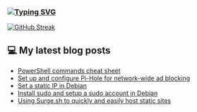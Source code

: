 ### [![Typing SVG](https://readme-typing-svg.herokuapp.com/?lines=Hello+World.+👋)](https://git.io/typing-svg)

[![GitHub Streak](https://github-readme-streak-stats.herokuapp.com/?user=fullmetalbrackets&background=08083a&dates=b3e4ff&currStreakNum=fe10bf&sideNums=f986de&stroke=fe10bf&ring=ff8f1f&sideLabels=ff8f1f&fire=fcf645&currStreakLabel=fcf645&hide_border=true)](https://git.io/streak-stats)

## 💻 My latest blog posts
<!-- BLOG-POST-LIST:START -->
- [PowerShell commands cheat sheet](https://arieldiaz.codes/blog/powershell-commands-cheat-cheat/)
- [Set up and configure Pi-Hole for network-wide ad blocking](https://arieldiaz.codes/blog/set-up-pihole-on-linux/)
- [Set a static IP in Debian](https://arieldiaz.codes/blog/set-static-ip-debian/)
- [Install sudo and setup a sudo account in Debian](https://arieldiaz.codes/blog/install-and-use-sudo-debian/)
- [Using Surge.sh to quickly and easily host static sites](https://arieldiaz.codes/blog/using-surge-sh-to-host-static-sites/)
<!-- BLOG-POST-LIST:END -->
